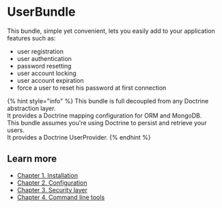 # UserBundle

This bundle, simple yet convenient, lets you easily add to your application features such as:

* user registration
* user authentication
* password resetting
* user account locking
* user account expiration
* force a user to reset his password at first connection

{% hint style="info" %}
This bundle is full decoupled from any Doctrine abstraction layer.  
It provides a Doctrine mapping configuration for ORM and MongoDB.  
This bundle assumes you're using Doctrine to persist and retrieve your users.  
It provides a Doctrine UserProvider.
{% endhint %}

## Learn more

* [Chapter 1. Installation](installation.md)
* [Chapter 2. Configuration](configuration.md)
* [Chapter 3. Security layer](security-layer.md)
* [Chapter 4. Command line tools](command-line-tools.md)

